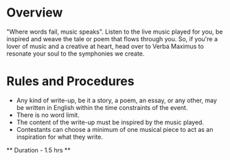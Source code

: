 <!-- TITLE: Symphonies Of The Soul-->
<!-- SUBTITLE: Listen to the music and let words express the emotions-->

# Overview 
"Where words fail, music speaks". Listen to the live music  played for you, be inspired and weave the tale or poem that flows through you. So, if you're a lover of music and a creative at heart, head over to Verba Maximus to resonate your soul to the symphonies we create.

# Rules and Procedures

- Any kind of write-up, be it a story, a poem, an essay, or any other, may be written in English within the time constraints of the event.
- There is no word limit.
- The content of the write-up must be inspired by the music played.
- Contestants can choose a minimum of one musical piece to act as an inspiration for what they write.




** Duration - 1.5 hrs  **